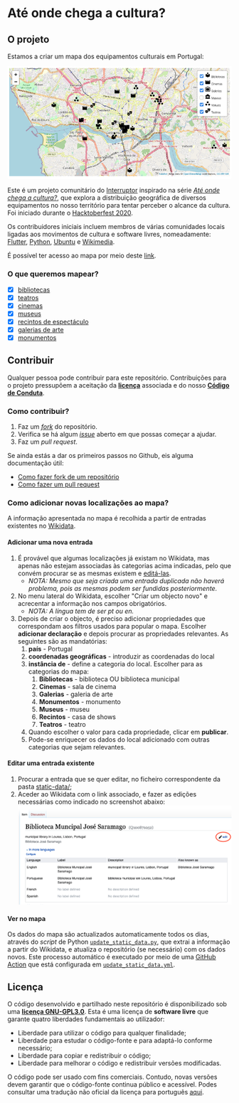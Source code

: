 # Até onde chega a cultura?

## O projeto

Estamos a criar um mapa dos equipamentos culturais em Portugal:

[![mapa-exemplo](./assets/screenshots/screenshot-1.png)](https://interruptorpt.github.io/ate-onde-chega-cultura/mapa)

Este é um projeto comunitário do [Interruptor](https://interruptor.pt/) inspirado na série *[Até onde chega a cultura?](https://interruptor.pt/podcasts/interruptor)*, que explora a distribuição geográfica de diversos equipamentos no nosso território para tentar perceber o alcance da cultura. Foi iniciado durante o [Hacktoberfest 2020](https://interruptor.pt/artigos/interruptor-x-hacktoberfest).

Os contribuidores iniciais incluem membros de várias comunidades locais ligadas aos movimentos de cultura e software livres, nomeadamente: [Flutter](https://github.com/FlutterPortugal), [Python](https://python.pt/), [Ubuntu](https://ubuntu-pt.org/) e [Wikimedia](https://pt.wikimedia.org/wiki/Wikimedia_Portugal).

É possível ter acesso ao mapa por meio deste [link](https://interruptorpt.github.io/ate-onde-chega-cultura/mapa).

### O que queremos mapear?

- [x] [bibliotecas](https://interruptorpt.github.io/ate-onde-chega-cultura/mapa?categories=bibliotecas)
- [x] [teatros](https://interruptorpt.github.io/ate-onde-chega-cultura/mapa?categories=teatros)
- [x] [cinemas](https://interruptorpt.github.io/ate-onde-chega-cultura/mapa?categories=cinemas)
- [x] [museus](https://interruptorpt.github.io/ate-onde-chega-cultura/mapa?categories=museus)
- [x] [recintos de espectáculo](https://interruptorpt.github.io/ate-onde-chega-cultura/mapa?categories=recintos)
- [x] [galerias de arte](https://interruptorpt.github.io/ate-onde-chega-cultura/mapa?categories=galerias)
- [x] [monumentos](https://interruptorpt.github.io/ate-onde-chega-cultura/mapa?categories=monumentos)

## Contribuir

Qualquer pessoa pode contribuir para este repositório. Contribuições para o projeto pressupõem a aceitação da **[licença](LICENSE)** associada e do nosso **[Código de Conduta](code_of_conduct.md)**.

### Como contribuir?

1. Faz um *[fork](https://github.com/InterruptorPt/ate-onde-chega-cultura/fork)* do repositório.
2. Verifica se há algum *[issue](https://github.com/InterruptorPt/ate-onde-chega-cultura/issues)* aberto em que possas começar a ajudar.
3. Faz um *pull request*.

Se ainda estás a dar os primeiros passos no Github, eis alguma documentação útil:

- [Como fazer fork de um repositório](https://docs.github.com/en/free-pro-team@latest/github/getting-started-with-github/fork-a-repo)
- [Como fazer um pull request](https://docs.github.com/pt/free-pro-team@latest/github/collaborating-with-issues-and-pull-requests/creating-a-pull-request)

### Como adicionar novas localizações ao mapa?

A informação apresentada no mapa é recolhida a partir de entradas existentes no [Wikidata](https://www.wikidata.org).

#### Adicionar uma nova entrada

1. É provável que algumas localizações já existam no Wikidata, mas apenas não estejam associadas às categorias acima indicadas, pelo que convém procurar se as mesmas existem e [editá-las](#Editar-uma-entrada-existente).
   - *NOTA: Mesmo que seja criada uma entrada duplicada não haverá problema, pois as mesmas podem ser fundidas posteriormente.*
2. No menu lateral do Wikidata, escolher "Criar um objecto novo" e acrecentar a informação nos campos obrigatórios.
   - *NOTA: A língua tem de ser pt ou en.*
3. Depois de criar o objecto, é preciso adicionar propriedades que correspondam aos filtros usados para popular o mapa. Escolher **adicionar declaração** e depois procurar as propriedades relevantes. As seguintes são as mandatórias:
   1. **país** - Portugal
   2. **coordenadas geográficas** - introduzir as coordenadas do local
   3. **instância de** - define a categoria do local. Escolher para as categorias do mapa:
      1. **Bibliotecas** - biblioteca OU biblioteca municipal
      2. **Cinemas** - sala de cinema
      3. **Galerias** - galeria de arte
      4. **Monumentos** - monumento
      5. **Museus** - museu
      6. **Recintos** - casa de shows
      7. **Teatros** - teatro
   4. Quando escolher o valor para cada propriedade, clicar em **publicar**.
   5. Pode-se enriquecer os dados do local adicionado com outras categorias que sejam relevantes.

#### Editar uma entrada existente

1. Procurar a entrada que se quer editar, no ficheiro correspondente da pasta [static-data/](./tree/master/static-data);
2. Aceder ao Wikidata com o link associado, e fazer as edições necessárias como indicado no screenshot abaixo:
   ![exemplo-de-menu-edit](./assets/screenshots/edit-entry-on-wikidata.png)

#### Ver no mapa

Os dados do mapa são actualizados automaticamente todos os dias, através do *script* de Python [`update_static_data.py`](scripts/update_static_data.py), que extrai a informação a partir do Wikidata, e atualiza o repositório (se necessário) com os dados novos. Este processo automático é executado por meio de uma [GitHub Action](https://github.com/features/actions) que está configurada em [`update_static_data.yml`](.github/workflows/update_static_data.yml).

## Licença

O código desenvolvido e partilhado neste repositório é disponibilizado sob uma **[licença GNU-GPL3.0](LICENSE)**. Esta é uma licença de **software livre** que garante quatro liberdades fundamentais ao utilizador:

- Liberdade para utilizar o código para qualquer finalidade;
- Liberdade para estudar o código-fonte e para adaptá-lo conforme necessário;
- Liberdade para copiar e redistribuir o código;
- Liberdade para melhorar o código e redistribuir versões modificadas.

O código pode ser usado com fins comerciais. Contudo, novas versões devem garantir que o código-fonte continua público e acessível.
Podes consultar uma tradução não oficial da licença para português [aqui](http://licencas.softwarelivre.org/gpl-3.0.pt-br.html).
